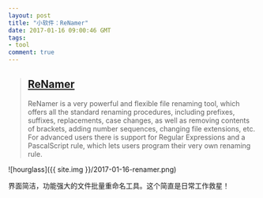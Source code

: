 ```yaml
---
layout: post
title: "小软件：ReNamer"
date: 2017-01-16 09:00:46 GMT
tags:
- tool
comment: true
---
```


> ## [ReNamer](http://www.den4b.com/products/renamer)
> ReNamer is a very powerful and flexible file renaming tool, which offers all the standard renaming procedures, including prefixes, suffixes, replacements, case changes, as well as removing contents of brackets, adding number sequences, changing file extensions, etc. For advanced users there is support for Regular Expressions and a PascalScript rule, which lets users program their very own renaming rule.

![hourglass]({{ site.img }}/2017-01-16-renamer.png)

界面简洁，功能强大的文件批量重命名工具。这个简直是日常工作救星！

